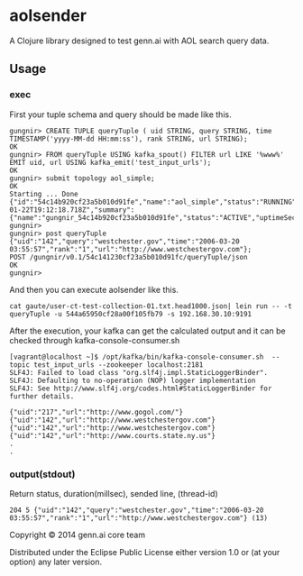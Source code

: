# aolsender

A Clojure library designed to test genn.ai with AOL search query data.

## Usage

### exec

First your tuple schema and query should be made like this.

```
gungnir> CREATE TUPLE queryTuple ( uid STRING, query STRING, time TIMESTAMP('yyyy-MM-dd HH:mm:ss'), rank STRING, url STRING);
OK
gungnir> FROM queryTuple USING kafka_spout() FILTER url LIKE '%www%' EMIT uid, url USING kafka_emit('test_input_urls');
OK
gungnir> submit topology aol_simple;
OK
Starting ... Done
{"id":"54c14b920cf23a5b010d91fe","name":"aol_simple","status":"RUNNING","owner":"gennai","createTime":"2015-01-22T19:12:18.718Z","summary":{"name":"gungnir_54c14b920cf23a5b010d91fe","status":"ACTIVE","uptimeSecs":1,"numWorkers":1,"numExecutors":3,"numTasks":3}}
gungnir> 
gungnir> post queryTuple {"uid":"142","query":"westchester.gov","time":"2006-03-20 03:55:57","rank":"1","url":"http://www.westchestergov.com"};
POST /gungnir/v0.1/54c141230cf23a5b010d91fc/queryTuple/json
OK
gungnir>
```

And then you can execute aolsender like this.

```
cat gaute/user-ct-test-collection-01.txt.head1000.json| lein run -- -t queryTuple -u 544a65950cf28a00f105fb79 -s 192.168.30.10:9191
```

After the execution, your kafka can get the calculated output and it can be checked through kafka-console-consumer.sh

```
[vagrant@localhost ~]$ /opt/kafka/bin/kafka-console-consumer.sh  --topic test_input_urls --zookeeper localhost:2181
SLF4J: Failed to load class "org.slf4j.impl.StaticLoggerBinder".
SLF4J: Defaulting to no-operation (NOP) logger implementation
SLF4J: See http://www.slf4j.org/codes.html#StaticLoggerBinder for further details.

{"uid":"217","url":"http://www.gogol.com/"}
{"uid":"142","url":"http://www.westchestergov.com"}
{"uid":"142","url":"http://www.westchestergov.com"}
{"uid":"142","url":"http://www.courts.state.ny.us"}
.
.
```

### output(stdout)
Return status, duration(millsec), sended line, (thread-id)

```
204 5 {"uid":"142","query":"westchester.gov","time":"2006-03-20 03:55:57","rank":"1","url":"http://www.westchestergov.com"} (13)
```

Copyright © 2014 genn.ai core team

Distributed under the Eclipse Public License either version 1.0 or (at
your option) any later version.
